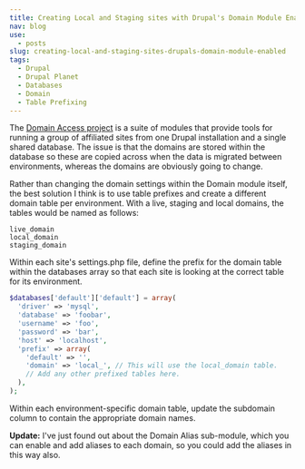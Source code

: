 ```yaml
---
title: Creating Local and Staging sites with Drupal's Domain Module Enabled
nav: blog
use:
  - posts
slug: creating-local-and-staging-sites-drupals-domain-module-enabled
tags:
  - Drupal
  - Drupal Planet
  - Databases
  - Domain
  - Table Prefixing
---
```

The [Domain Access project](https://drupal.org/project/domain "The Domain Access project on Drupal.org") is a suite of modules that provide tools for running a group of affiliated sites from one Drupal installation and a single shared database. The issue is that the domains are stored within the database so these are copied across when the data is migrated between environments, whereas the domains are obviously going to change.

Rather than changing the domain settings within the Domain module itself, the best solution I think is to use table prefixes and create a different domain table per environment. With a live, staging and local domains, the tables would be named as follows:

~~~~
live_domain
local_domain
staging_domain
~~~~

Within each site's settings.php file, define the prefix for the domain table within the databases array so that each site is looking at the correct table for its environment.

~~~~php
$databases['default']['default'] = array(
  'driver' => 'mysql',
  'database' => 'foobar',
  'username' => 'foo',
  'password' => 'bar',
  'host' => 'localhost',
  'prefix' => array(
    'default' => '',
    'domain' => 'local_', // This will use the local_domain table.
    // Add any other prefixed tables here.
  ),
);
~~~~

Within each environment-specific domain table, update the subdomain column to contain the appropriate domain names.

**Update:** I've just found out about the Domain Alias sub-module, which you can enable and add aliases to each domain, so you could add the aliases in this way also.